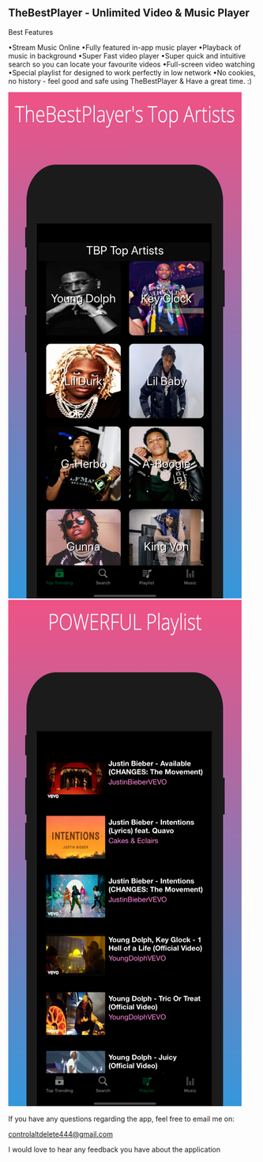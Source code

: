 ## TheBestPlayer - Unlimited Video & Music Player

Best Features

•Stream Music Online
•Fully featured in-app music player
•Playback of music in background
•Super Fast video player
•Super quick and intuitive search so you can locate your favourite videos
•Full-screen video watching
•Special playlist for designed to work perfectly in low network
•No cookies, no history - feel good and safe using TheBestPlayer & Have a great time. :)

<img src="sc2.jpg" alt="app image" class="inline"/>
<img src="sc4.jpg" alt="app image" class="inline"/>


If you have any questions regarding the app, feel free to email me on: 

controlaltdelete444@gmail.com 

I would love to hear any feedback you have about the application
